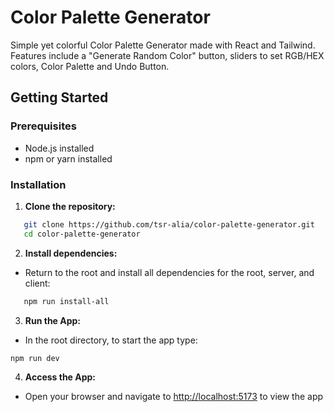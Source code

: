 # Color Palette Generator
Simple yet colorful Color Palette Generator made with React and Tailwind. Features include a "Generate Random Color" button, sliders to set RGB/HEX colors, Color Palette and Undo Button.

## Getting Started

### Prerequisites

- Node.js installed
- npm or yarn installed

### Installation

1. **Clone the repository:**
```bash
   git clone https://github.com/tsr-alia/color-palette-generator.git
   cd color-palette-generator
```

2. **Install dependencies:**
- Return to the root and install all dependencies for the root, server, and client:
```bash
   npm run install-all
```

3. **Run the App:**
- In the root directory, to start the app type:
```bash
npm run dev
```

4. **Access the App:**
- Open your browser and navigate to [http://localhost:5173](http://localhost:5173/) to view the app
